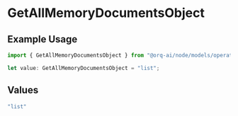 # GetAllMemoryDocumentsObject

## Example Usage

```typescript
import { GetAllMemoryDocumentsObject } from "@orq-ai/node/models/operations";

let value: GetAllMemoryDocumentsObject = "list";
```

## Values

```typescript
"list"
```